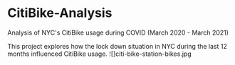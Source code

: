 # CitiBike-Analysis
Analysis of NYC's CitiBike usage during COVID (March 2020 - March 2021)

This project explores how the lock down situation in NYC during the last 12 months influenced CitiBike usage.
![]citi-bike-station-bikes.jpg